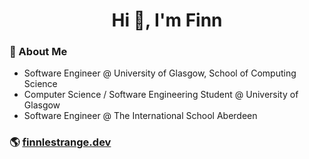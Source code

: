 <h1 align="center">Hi 👋, I'm Finn</h1>

### 📌 About Me 
- Software Engineer @ University of Glasgow, School of Computing Science
- Computer Science / Software Engineering Student @ University of Glasgow
- Software Engineer @ The International School Aberdeen

### 🌎 [finnlestrange.dev](https://finnlestrange.dev)
